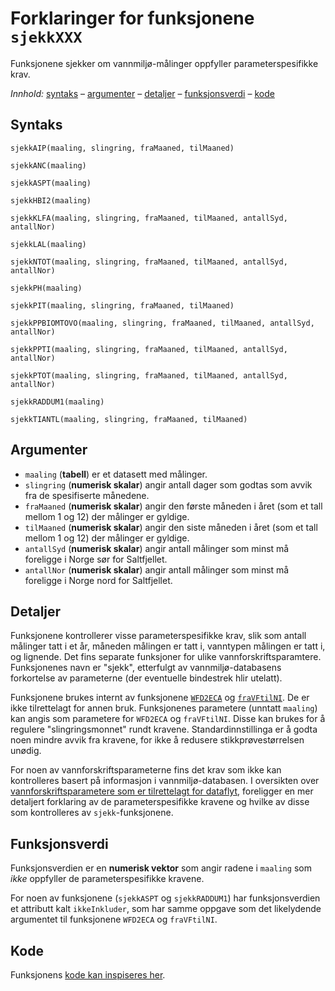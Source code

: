 # Forklaringer for funksjonene `sjekkXXX`

Funksjonene sjekker om vannmiljø-målinger oppfyller parameterspesifikke krav.

_Innhold:_ [syntaks](#syntaks) – [argumenter](#argumenter) – [detaljer](#detaljer) – [funksjonsverdi](#funksjonsverdi) – [kode](#kode)


## Syntaks

```{r}
sjekkAIP(maaling, slingring, fraMaaned, tilMaaned)

sjekkANC(maaling)

sjekkASPT(maaling)

sjekkHBI2(maaling)

sjekkKLFA(maaling, slingring, fraMaaned, tilMaaned, antallSyd, antallNor)

sjekkLAL(maaling)

sjekkNTOT(maaling, slingring, fraMaaned, tilMaaned, antallSyd, antallNor)

sjekkPH(maaling)

sjekkPIT(maaling, slingring, fraMaaned, tilMaaned)

sjekkPPBIOMTOVO(maaling, slingring, fraMaaned, tilMaaned, antallSyd, antallNor)

sjekkPPTI(maaling, slingring, fraMaaned, tilMaaned, antallSyd, antallNor)

sjekkPTOT(maaling, slingring, fraMaaned, tilMaaned, antallSyd, antallNor)

sjekkRADDUM1(maaling)

sjekkTIANTL(maaling, slingring, fraMaaned, tilMaaned)
```


## Argumenter

* `maaling` (**tabell**) er et datasett med målinger.
* `slingring` (**numerisk skalar**) angir antall dager som godtas som avvik fra de spesifiserte månedene.
* `fraMaaned` (**numerisk skalar**) angir den første måneden i året (som et tall mellom 1 og 12) der målinger er gyldige. 
* `tilMaaned` (**numerisk skalar**) angir den siste måneden i året (som et tall mellom 1 og 12) der målinger er gyldige. 
* `antallSyd` (**numerisk skalar**) angir antall målinger som minst må foreligge i Norge sør for Saltfjellet. 
* `antallNor` (**numerisk skalar**) angir antall målinger som minst må foreligge i Norge nord for Saltfjellet. 


## Detaljer

Funksjonene kontrollerer visse parameterspesifikke krav, slik som antall målinger tatt i et år, måneden målingen er tatt i, vanntypen målingen er tatt i, og lignende.
Det fins separate funksjoner for ulike vannforskriftsparamtere.
Funksjonenes navn er "sjekk", etterfulgt av vannmiljø-databasens forkortelse av parameterne (der eventuelle bindestrek hlir utelatt).

Funksjonene brukes internt av funksjonene [`WFD2ECA`](WFD2ECA.md) og [`fraVFtilNI`](fraVFtilNI.md).
De er ikke tilrettelagt for annen bruk.
Funksjonenes parametere (unntatt `maaling`) kan angis som parametere for `WFD2ECA` og `fraVFtilNI`.
Disse kan brukes for å regulere "slingringsmonnet" rundt kravene.
Standardinnstillinga er å godta noen mindre avvik fra kravene, for ikke å redusere stikkprøvestørrelsen unødig.

For noen av vannforskriftsparameterne fins det krav som ikke kan kontrolleres basert på informasjon i vannmiljø-databasen.
I oversikten over [vannforskriftsparametere som er tilrettelagt for dataflyt](param.md#spesielle-krav-til-de-ulike-vannforskriftsparameterne), foreligger en mer detaljert forklaring av de parameterspesifikke kravene og hvilke av disse som kontrolleres av `sjekk`-funksjonene.


## Funksjonsverdi

Funksjonsverdien er en **numerisk vektor** som angir radene i `maaling` som _ikke_ oppfyller de parameterspesifikke kravene.

For noen av funksjonene (`sjekkASPT` og `sjekkRADDUM1`) har funksjonsverdien et attributt kalt `ikkeInkluder`, som har samme oppgave som det likelydende argumentet til funksjonene `WFD2ECA` og `fraVFtilNI`.


## Kode

Funksjonens [kode kan inspiseres her](../R/sjekkPar.R).

